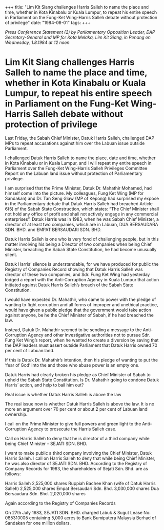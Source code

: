 +++ 
title: "Lim Kit Siang challenges Harris Salleh to name the place and time, whether in Kota Kinabalu or Kuala Lumpur, to repeat his entire speech in Parliament on the Fung-Ket Wing-Harris Salleh debate without protection of privilege"
date: "1984-08-01"
tags:
+++

_Press Conference Statement (2) by Parliamentary Opposition Leader, DAP Secretary-Genaral and MP for Kota Melaka, Lim Kit Siang, in Penang on Wednesday, 1.8.1984 at 12 noon_

# Lim Kit Siang challenges Harris Salleh to name the place and time, whether in Kota Kinabalu or Kuala Lumpur, to repeat his entire speech in Parliament on the Fung-Ket Wing-Harris Salleh debate without protection of privilege

Last Friday, the Sabah Chief Minister, Datuk Harris Salleh, challenged DAP MPs to repeat accusations against him over the Labuan issue outside Parliament.</u>

I challenged Datuk Harris Salleh to name the place, date and time, whether in Kota Kinabalu or in Kuala Lumpur, and I will repeat my entire speech in Parliament over the Fung-Ket Wing-Harris Salleh Privileges Committee Report on the Labuan land issue without protection of Parliamentary privilege.

I am surprised that the Prime Minister, Datuk Dr. Mahathir Mohamed, had himself come into the picture. My colleagues, Fung Ket Wing (MP for Sandakan) and Dr. Tan Seng Giaw (MP of Kepong) had surprised my expose in the Parliamentary debate that Datuk Harris Salleh had breached Article 6(5) of the Sabah State Construction, which states: “The Chief Minister shall not hold any office of profit and shall not actively engage in any commercial enterprises”. Datuk Harris was in 1983, when he was Sabah Chief Minister, a director of at least two companies, which are in Labuan, DUA BERSAUDARA SDN. BHD. and EMPAT BERSAUDARI SDN. BHD.

Datuk Harris Salleh is one who is very fond of challenging people, but in this matter involving his being a Director of two companies when being Chief Minister, breaching the Sabah State Constitution, he had become unusually silent.

Datuk Harris’ silence is understandable, for we have produced for public the Registry of Companies Record showing that Datuk Harris Salleh was director of these two companies, and Sdr. Fung Ket Wing had yesterday lodged a report with the Anti-Corruption Agency in Kuala Lumpur that action initiated against Datuk Harris Salleh’s breach of the Sabah State Constitution.

I would have expected Dr. Mahathir, who came to power with the pledge of wanting to fight corruption and all forms of improper and unethical practice, would have given a public pledge that the government would take action against anyone, be he the Chief Minister of Sabah, if he had breached the law.

Instead, Datuk Dr. Mahathir seemed to be sending a message to the Anti-Corruption Agency and other investigative authorities not to pursue Sdr. Fung Ket Wing’s report, when he wanted to create a diversion by saving that the DAP leaders must assert outside Parliament that Datuk Harris owned 70 per cent of Labuan land.

If this is Datuk Dr. Mahathir’s intention, then his pledge of wanting to put the ‘fear of God’ into the and those who abuse power is an empty one.

Datuk Harris had clearly broken his pledge as Chief Minister of Sabah to uphold the Sabah State Constitution. Is Dr. Mahathir going to condone Datuk Harris’ action, and help to bail him out?

Real issue is whether Datuk Harris Salleh is above the law

The real issue now is whether Datuk Harris Salleh is above the law. It is no more an argument over 70 per cent or about 2 per cent of Labuan land ownership.

I call on the Prime Minister to give full powers and green light to the Anti-Corruption Agency to prosecute the Harris Salleh case.

Call on Harris Salleh to deny that he is director of a third company while being Chief Minister – SEJATI SDN. BHD.

I want to make public a third company involving the Chief Minister, Datuk Harris Salleh. I call on Harris Salleh to deny that while being Chief Minister, he was also director of SEJATI SDN. BHD. According to the Registry of Company Records for 1983, the shareholders of Sejati Sdn. Bhd. are as follows:

Harris Salleh 2,525,000 shares
Ruppiah Bachee Khan (wife of Datuk Harris Salleh) 2,525,000 shares
Empat Bersaudari Sdn. Bhd. 3,030,000 shares
Dua Bersaudara Sdn. Bhd. 2,020,000 shares

Again according to the Registry of Companies Records

On 27th July 1983, SEJATI SDN. BHD. charged Labuk & Sugut Lease No. 085310005 containing 5,000 acres to Bank Bumiputera Malaysia Berhad of Sandakan for one million dollars.
 
